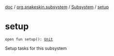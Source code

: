 [doc](../../index.md) / [org.snakeskin.subsystem](../index.md) / [Subsystem](index.md) / [setup](./setup.md)

# setup

`open fun setup(): `[`Unit`](https://kotlinlang.org/api/latest/jvm/stdlib/kotlin/-unit/index.html)

Setup tasks for this subsystem

